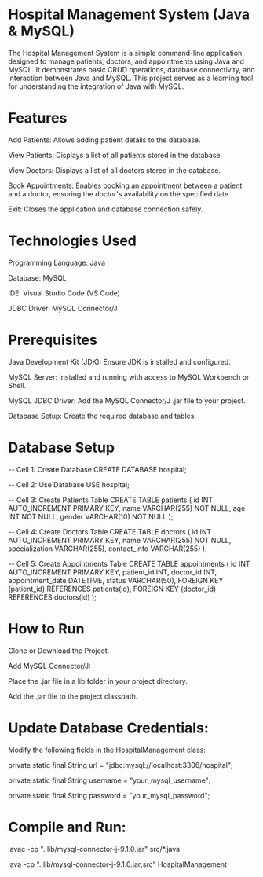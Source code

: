 # Hospital Management System (Java & MySQL)
The Hospital Management System is a simple command-line application designed to manage patients, doctors, and appointments using Java and MySQL. It demonstrates basic CRUD operations, database connectivity, and interaction between Java and MySQL. This project serves as a learning tool for understanding the integration of Java with MySQL.

# **Features**

Add Patients: Allows adding patient details to the database.

View Patients: Displays a list of all patients stored in the database.

View Doctors: Displays a list of all doctors stored in the database.

Book Appointments: Enables booking an appointment between a patient and a doctor, ensuring the doctor's availability on the specified date.

Exit: Closes the application and database connection safely.


# **Technologies Used**

Programming Language: Java

Database: MySQL

IDE: Visual Studio Code (VS Code)

JDBC Driver: MySQL Connector/J


# **Prerequisites**

Java Development Kit (JDK): Ensure JDK is installed and configured.

MySQL Server: Installed and running with access to MySQL Workbench or Shell.

MySQL JDBC Driver: Add the MySQL Connector/J .jar file to your project.

Database Setup: Create the required database and tables.


# **Database Setup**

-- Cell 1: Create Database
CREATE DATABASE hospital;

-- Cell 2: Use Database
USE hospital;

-- Cell 3: Create Patients Table
CREATE TABLE patients (
    id INT AUTO_INCREMENT PRIMARY KEY,
    name VARCHAR(255) NOT NULL,
    age INT NOT NULL,
    gender VARCHAR(10) NOT NULL
);

-- Cell 4: Create Doctors Table
CREATE TABLE doctors (
    id INT AUTO_INCREMENT PRIMARY KEY,
    name VARCHAR(255) NOT NULL,
    specialization VARCHAR(255),
    contact_info VARCHAR(255)
);

-- Cell 5: Create Appointments Table
CREATE TABLE appointments (
    id INT AUTO_INCREMENT PRIMARY KEY,
    patient_id INT,
    doctor_id INT,
    appointment_date DATETIME,
    status VARCHAR(50),
    FOREIGN KEY (patient_id) REFERENCES patients(id),
    FOREIGN KEY (doctor_id) REFERENCES doctors(id)
);


# **How to Run**

Clone or Download the Project.

Add MySQL Connector/J:

Place the .jar file in a lib folder in your project directory.

Add the .jar file to the project classpath.


# **Update Database Credentials:**

Modify the following fields in the HospitalManagement class:

private static final String url = "jdbc:mysql://localhost:3306/hospital";

private static final String username = "your_mysql_username";

private static final String password = "your_mysql_password";


# **Compile and Run:**

javac -cp ".;lib/mysql-connector-j-9.1.0.jar" src/*.java

java -cp ".;lib/mysql-connector-j-9.1.0.jar;src" HospitalManagement


